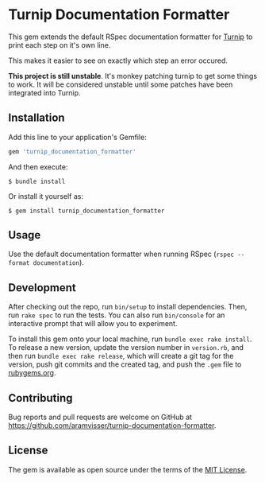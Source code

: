 # Turnip Documentation Formatter

This gem extends the default RSpec documentation formatter for [Turnip](https://github.com/jnicklas/turnip) to print each step on it's own line.

This makes it easier to see on exactly which step an error occured.

**This project is still unstable**. It's monkey patching turnip to get some things to work. It will be considered unstable until some patches have been integrated into Turnip.

## Installation

Add this line to your application's Gemfile:

```ruby
gem 'turnip_documentation_formatter'
```

And then execute:

    $ bundle install

Or install it yourself as:

    $ gem install turnip_documentation_formatter

## Usage

Use the default documentation formatter when running RSpec (`rspec --format documentation`).

## Development

After checking out the repo, run `bin/setup` to install dependencies. Then, run `rake spec` to run the tests. You can also run `bin/console` for an interactive prompt that will allow you to experiment.

To install this gem onto your local machine, run `bundle exec rake install`. To release a new version, update the version number in `version.rb`, and then run `bundle exec rake release`, which will create a git tag for the version, push git commits and the created tag, and push the `.gem` file to [rubygems.org](https://rubygems.org).

## Contributing

Bug reports and pull requests are welcome on GitHub at https://github.com/aramvisser/turnip-documentation-formatter.

## License

The gem is available as open source under the terms of the [MIT License](https://opensource.org/licenses/MIT).
